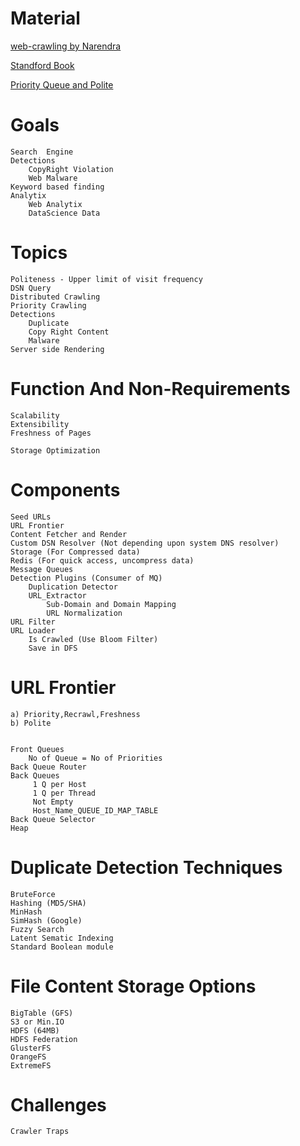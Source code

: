 
# Material

[web-crawling by Narendra](https://www.youtube.com/watch?v=BKZxZwUgL3Y)

[Standford Book](https://nlp.stanford.edu/IR-book/html/htmledition/web-crawling-and-indexes-1.html)

[Priority Queue and Polite](https://nlp.stanford.edu/IR-book/html/htmledition/the-url-frontier-1.html)


# Goals
    Search  Engine
    Detections
        CopyRight Violation 
        Web Malware
    Keyword based finding
    Analytix
        Web Analytix
        DataScience Data
# Topics
    Politeness - Upper limit of visit frequency
    DSN Query
    Distributed Crawling
    Priority Crawling
    Detections
        Duplicate
        Copy Right Content
        Malware
    Server side Rendering
# Function And Non-Requirements
    Scalability
    Extensibility
    Freshness of Pages

    Storage Optimization

# Components
    Seed URLs
    URL Frontier
    Content Fetcher and Render
    Custom DSN Resolver (Not depending upon system DNS resolver)
    Storage (For Compressed data)
    Redis (For quick access, uncompress data)
    Message Queues 
    Detection Plugins (Consumer of MQ)
        Duplication Detector
        URL_Extractor
            Sub-Domain and Domain Mapping
            URL Normalization
    URL Filter
    URL Loader
        Is Crawled (Use Bloom Filter)
        Save in DFS

# URL Frontier
    a) Priority,Recrawl,Freshness
    b) Polite


    Front Queues
        No of Queue = No of Priorities
    Back Queue Router
    Back Queues
         1 Q per Host
         1 Q per Thread
         Not Empty
         Host_Name_QUEUE_ID_MAP_TABLE
    Back Queue Selector
    Heap

# Duplicate Detection Techniques

    BruteForce
    Hashing (MD5/SHA)
    MinHash
    SimHash (Google)
    Fuzzy Search
    Latent Sematic Indexing
    Standard Boolean module

# File Content Storage Options

    BigTable (GFS)
    S3 or Min.IO
    HDFS (64MB)
    HDFS Federation
    GlusterFS
    OrangeFS
    ExtremeFS

# Challenges
    Crawler Traps
    






    


